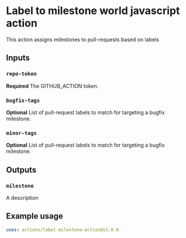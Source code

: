 # Label to milestone world javascript action

This action assigns milestones to pull-requests based on labels

## Inputs

### `repo-token`

**Required** The GITHUB_ACTION token.

### `bugfix-tags`

**Optional** List of pull-request labels to match for targeting a bugfix milestone.

### `minor-tags`

**Optional** List of pull-request labels to match for targeting a bugfix milestone.

## Outputs

### `milestone`

A description

## Example usage

```yaml
uses: actions/label-milestone-action@v1.0.0
```
